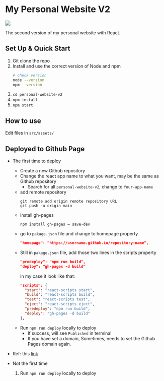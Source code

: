 # My Personal Website V2

![](https://visitor-badge-reloaded.herokuapp.com/badge?page_id=yijing-visitor-badge-personal-website-v2&color=55acb7&style=flat-square&logo=Github)
<!-- ![](https://visitor-badge-reloaded.herokuapp.com/badge?page_id=yijing-visitor-badge-personal-website-v2&color=55acb7&style=for-the-badge&logo=Github) -->

<!-- [![](https://goreportcard.com/badge/github.com/yijing-wu/personal-website-v2)](https://goreportcard.com/report/github.com/yijing-wu/personal-website-v2)
[![](https://img.shields.io/badge/License-MIT%202.0-blue.svg)](https://github.com/yijing-wu/personal-website-v2/blob/master/LICENSE)
[![Coverage Status](https://coveralls.io/repos/github/yijing-wu/personal-website-v2/badge.svg?branch=master)](https://coveralls.io/github/yijing-wu/personal-website-v2?branch=master)
![](https://img.shields.io/github/issues-raw/yijing-wu/personal-website-v2?label=Issues)
![](https://img.shields.io/github/issues-closed-raw/yijing-wu/personal-website-v2?label=Closed+Issues)
![](https://img.shields.io/github/issues-pr-raw/yijing-wu/personal-website-v2?label=Open+PRs)
![](https://img.shields.io/github/issues-pr-closed-raw/yijing-wu/personal-website-v2?label=Closed+PRs) -->

The second version of my personal website with React.

## Set Up & Quick Start
1. Git clone the repo
2. Install and use the correct version of Node and npm
   ```bash
   # check version
   node --version
   npm --version
   ```
3. `cd personal-website-v2`
4. `npm install`
5. `npm start`

## How to use
Edit files in `src/assets/`
            
## Deployed to Github Page
- The first time to deploy
  - Create a new Github repository
  - Change the react app name to what you want, may be the same as  Github repository
    - Search for all `personal-website-v2`, change to `Your-app-name`
  - add remote repository
    ```
    git remote add origin remote repository URL
    git push -u origin main
    ```
  - install gh-pages 
    ```
    npm install gh-pages — save-dev
    ```
  - go to `pakage.json` file and change to homepage property 
    ```json
    "homepage": "https://username.github.io/repository-name",
    ```
  - Still in `pakage.json` file, add those two lines in the scripts property
    ```json
    "predeploy": "npm run build",
    "deploy": "gh-pages -d build"
    ```
    in my case it look like that:
    ```json
    "scripts": {
      "start": "react-scripts start",
      "build": "react-scripts build",
      "test": "react-scripts test",
      "eject": "react-scripts eject",
      "predeploy": "npm run build",
      "deploy": "gh-pages -d build"
    },
    ```
  - Run `npm run deploy` locally to deploy
    - If success, will see `Published` in terminal
    - If you have set a domain, Sometimes, needs to set the Github Pages domain again.
- Ref: this [link](https://hackernoon.com/how-to-deploy-a-react-app-to-github-pages)

- Not the first time
  1. Run `npm run deploy` locally to deploy
